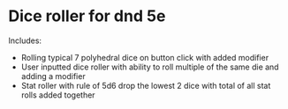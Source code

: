 # Dice roller for dnd 5e

Includes:
* Rolling typical 7 polyhedral dice on button click with added modifier
* User inputted dice roller with ability to roll multiple of the same die and adding a modifier
* Stat roller with rule of 5d6 drop the lowest 2 dice with total of all stat rolls added together
